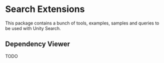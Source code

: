 # Search Extensions

This package contains a bunch of tools, examples, samples and queries to be used with Unity Search.

## Dependency Viewer

TODO
